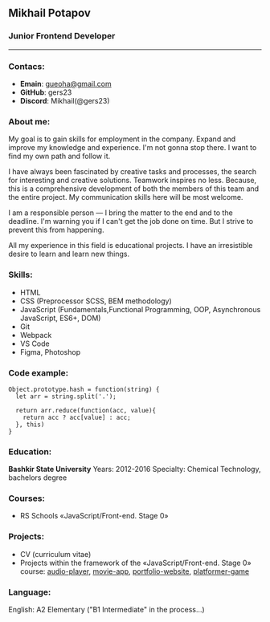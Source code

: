 ## Mikhail Potapov

### Junior Frontend Developer

---

### Contacs:

- **Emain**: gueoha@gmail.com
- **GitHub**: gers23
- **Discord**: Mikhail(@gers23)

### About me:

My goal is to gain skills for employment in the company. Expand and improve my knowledge and experience. I'm not gonna stop there. I want to find my own path and follow it.

I have always been fascinated by creative tasks and processes, the search for interesting and creative solutions. Teamwork inspires no less. Because, this is a comprehensive development of both the members of this team and the entire project. My communication skills here will be most welcome.

I am a responsible person — I bring the matter to the end and to the deadline. I'm warning you if I can't get the job done on time. But I strive to prevent this from happening.

All my experience in this field is educational projects. I have an irresistible desire to learn and learn new things.

### Skills:

- HTML
- CSS (Preprocessor SCSS, BEM methodology)
- JavaScript (Fundamentals,Functional Programming, OOP, Asynchronous JavaScript, ES6+, DOM)
- Git
- Webpack
- VS Code
- Figma, Photoshop

### Code example:

```
Object.prototype.hash = function(string) {
  let arr = string.split('.');

  return arr.reduce(function(acc, value){
    return acc ? acc[value] : acc;
  }, this)
}

```

### Education:

**Bashkir State University**
Years: 2012-2016
Specialty: Chemical Technology, bachelors degree

### Courses:

- RS Schools «JavaScript/Front-end. Stage 0»

### Projects:

- CV (сurriculum vitae)
- Projects within the framework of the «JavaScript/Front-end. Stage 0» course: [audio-player](https://rolling-scopes-school.github.io/gers23-JSFEPRESCHOOL/audio-player/ "audio-player"), [movie-app](https://rolling-scopes-school.github.io/gers23-JSFEPRESCHOOL/movie-app/ "movie-app"), [portfolio-website](https://rolling-scopes-school.github.io/gers23-JSFEPRESCHOOL/portfolio/ "portfolio-website"), [platformer-game](https://rolling-scopes-school.github.io/gers23-JSFEPRESCHOOL/random-game/ "platformer-game")

### Language:

English: A2 Elementary ("B1 Intermediate" in the process...)
